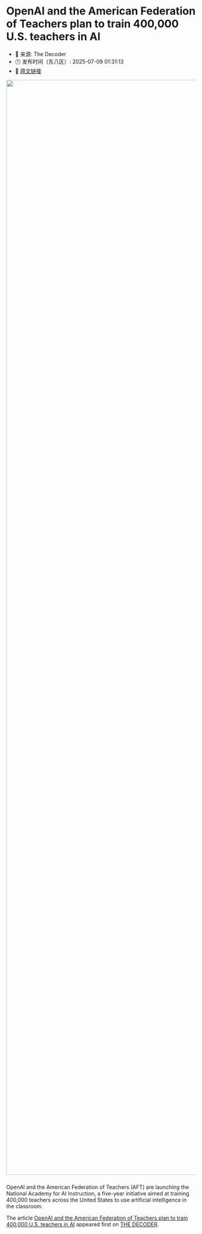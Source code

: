 # OpenAI and the American Federation of Teachers plan to train 400,000 U.S. teachers in AI
- 📅 来源: The Decoder
- 🕒 发布时间（东八区）: 2025-07-09 01:31:13
- 🔗 [原文链接](https://the-decoder.com/openai-and-the-american-federation-of-teachers-plan-to-train-400000-u-s-teachers-in-ai/)

<p><img alt="" class="attachment-full size-full wp-post-image" height="1632" src="https://the-decoder.com/wp-content/uploads/2024/11/chatgpt_classroom_example-2.png" style="height: auto; margin-bottom: 10px;" width="2912" /></p>
<p>        OpenAI and the American Federation of Teachers (AFT) are launching the National Academy for AI Instruction, a five-year initiative aimed at training 400,000 teachers across the United States to use artificial intelligence in the classroom.</p>
<p>The article <a href="https://the-decoder.com/openai-and-the-american-federation-of-teachers-plan-to-train-400000-u-s-teachers-in-ai/">OpenAI and the American Federation of Teachers plan to train 400,000 U.S. teachers in AI</a> appeared first on <a href="https://the-decoder.com">THE DECODER</a>.</p>